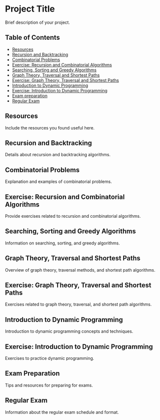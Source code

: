 # Project Title

Brief description of your project.

## Table of Contents

- [Resources](#resources)
- [Recursion and Backtracking](#recursion-and-backtracking)
- [Combinatorial Problems](#combinatorial-problems)
- [Exercise: Recursion and Combinatorial Algorithms](#exercise-recursion-and-combinatorial-algorithms)
- [Searching, Sorting and Greedy Algorithms](#searching-sorting-and-greedy-algorithms)
- [Graph Theory, Traversal and Shortest Paths](#graph-theory-traversal-and-shortest-paths)
- [Exercise: Graph Theory, Traversal and Shortest Paths](#exercise-graph-theory-traversal-and-shortest-paths)
- [Introduction to Dynamic Programming](#introduction-to-dynamic-programming)
- [Exercise: Introduction to Dynamic Programming](#exercise-introduction-to-dynamic-programming)
- [Exam preparation](#exam-preparation)
- [Regular Exam](#regular-exam)

## Resources

Include the resources you found useful here.

## Recursion and Backtracking

Details about recursion and backtracking algorithms.

## Combinatorial Problems

Explanation and examples of combinatorial problems.

## Exercise: Recursion and Combinatorial Algorithms

Provide exercises related to recursion and combinatorial algorithms.

## Searching, Sorting and Greedy Algorithms

Information on searching, sorting, and greedy algorithms.

## Graph Theory, Traversal and Shortest Paths

Overview of graph theory, traversal methods, and shortest path algorithms.

## Exercise: Graph Theory, Traversal and Shortest Paths

Exercises related to graph theory, traversal, and shortest path algorithms.

## Introduction to Dynamic Programming

Introduction to dynamic programming concepts and techniques.

## Exercise: Introduction to Dynamic Programming

Exercises to practice dynamic programming.

## Exam Preparation

Tips and resources for preparing for exams.

## Regular Exam

Information about the regular exam schedule and format.

